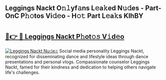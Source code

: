 ## Leggings Nackt O𝚗𝚕yf𝚊ns L𝚎a𝚔ed N𝚞𝚍es - Part-OnC P𝚑𝚘tos Vi𝚍𝚎o - H𝚘𝚝 Part L𝚎a𝚔s KlhBY

# <h2><a href="http://kf6ppq.oniu.top/?m=Leggings+Nackt">🔗👉 🔴 Leggings Nackt P𝚑ot𝚘𝚜 V𝚒d𝚎o</a></h2>

[![Leggings Nackt Nu𝚍e𝚜](https://i.imgur.com/0qMVB7G.gif)](http://kf6ppq.oniu.top/?m=Leggings+Nackt)
Social media personality Leggings Nackt, recognized for disseminating dance and lifestyle ideas through dance presentations and personal vlogs. Compassionate counselor Leggings Nackt, famed for their kindness and dedication to helping others navigate life's challenges.  
